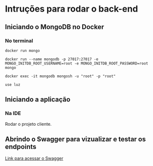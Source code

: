 # Intruções para rodar o back-end


## Iniciando o MongoDB no Docker
### No terminal 
`docker run mongo`

`docker run --name mongodb -p 27017:27017 -e MONGO_INITDB_ROOT_USERNAME=root -e MONGO_INITDB_ROOT_PASSWORD=root mongo`

`docker exec -it mongodb mongosh -u "root" -p "root"`

`use luz`


## Iniciando a aplicação
### Na IDE

Rodar o projeto cliente. 


## Abrindo o Swagger para vizualizar e testar os endpoints

[Link para acessar o Swagger](http://localhost:8080/swagger-ui/index.html#/cliente-controller)